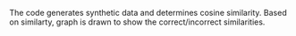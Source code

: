 The code generates synthetic data and determines cosine similarity. 
Based on similarty, graph is drawn to show the correct/incorrect similarities. 
